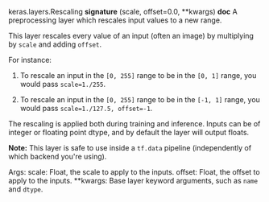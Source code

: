 keras.layers.Rescaling
__signature__
(scale, offset=0.0, **kwargs)
__doc__
A preprocessing layer which rescales input values to a new range.

This layer rescales every value of an input (often an image) by multiplying
by `scale` and adding `offset`.

For instance:

1. To rescale an input in the `[0, 255]` range
to be in the `[0, 1]` range, you would pass `scale=1./255`.

2. To rescale an input in the `[0, 255]` range to be in the `[-1, 1]` range,
you would pass `scale=1./127.5, offset=-1`.

The rescaling is applied both during training and inference. Inputs can be
of integer or floating point dtype, and by default the layer will output
floats.

**Note:** This layer is safe to use inside a `tf.data` pipeline
(independently of which backend you're using).

Args:
    scale: Float, the scale to apply to the inputs.
    offset: Float, the offset to apply to the inputs.
    **kwargs: Base layer keyword arguments, such as `name` and `dtype`.

